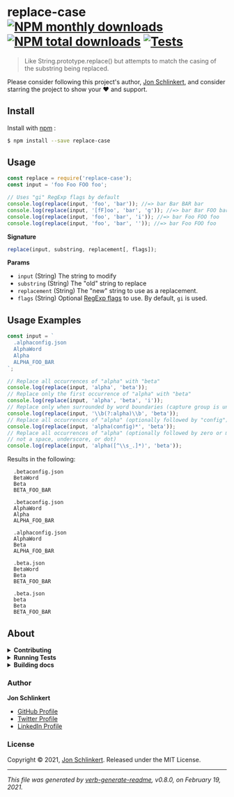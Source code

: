 # replace-case [![NPM monthly downloads](https://img.shields.io/npm/dm/replace-case.svg?style=flat)](https://npmjs.org/package/replace-case) [![NPM total downloads](https://img.shields.io/npm/dt/replace-case.svg?style=flat)](https://npmjs.org/package/replace-case) [![Tests](https://github.com/jonschlinkert/replace-case/actions/workflows/test.yml/badge.svg)](https://github.com/jonschlinkert/replace-case/actions/workflows/test.yml)

> Like String.prototype.replace() but attempts to match the casing of the substring being replaced.

Please consider following this project's author, [Jon Schlinkert](https://github.com/jonschlinkert), and consider starring the project to show your :heart: and support.

## Install

Install with [npm](https://www.npmjs.com/) :

```sh
$ npm install --save replace-case
```

## Usage

```js
const replace = require('replace-case');
const input = 'foo Foo FOO foo';

// Uses "gi" RegExp flags by default
console.log(replace(input, 'foo', 'bar')); //=> bar Bar BAR bar
console.log(replace(input, '[fF]oo', 'bar', 'g')); //=> bar Bar FOO bar
console.log(replace(input, 'foo', 'bar', 'i')); //=> bar Foo FOO foo
console.log(replace(input, 'foo', 'bar', '')); //=> bar Foo FOO foo
```

**Signature**

```js
replace(input, substring, replacement[, flags]);
```

**Params**

* `input` (String) The string to modify
* `substring` (String) The "old" string to replace
* `replacement` (String) The "new" string to use as a replacement.
* `flags` (String) Optional [RegExp flags](https://developer.mozilla.org/en-US/docs/Web/JavaScript/Guide/Regular_Expressions#Advanced_searching_with_flags_2) to use. By default, `gi` is used.

## Usage Examples

```js
const input = `
  .alphaconfig.json
  AlphaWord
  Alpha
  ALPHA_FOO_BAR
`;

// Replace all occurrences of "alpha" with "beta"
console.log(replace(input, 'alpha', 'beta'));
// Replace only the first occurrence of "alpha" with "beta"
console.log(replace(input, 'alpha', 'beta', 'i'));
// Replace only when surrounded by word boundaries (capture group is unecessary and is only for clarity)
console.log(replace(input, '\\b(?:alpha)\\b', 'beta'));
// Replace all occurrences of "alpha" (optionally followed by "config") with "beta"
console.log(replace(input, 'alpha(config)*', 'beta'));
// Replace all occurrences of "alpha" (optionally followed by zero or more characters that are
// not a space, underscore, or dot)
console.log(replace(input, 'alpha([^\\s_.]*)', 'beta'));
```

Results in the following:

```
  .betaconfig.json
  BetaWord
  Beta
  BETA_FOO_BAR

  .betaconfig.json
  AlphaWord
  Alpha
  ALPHA_FOO_BAR

  .alphaconfig.json
  AlphaWord
  Beta
  ALPHA_FOO_BAR

  .beta.json
  BetaWord
  Beta
  BETA_FOO_BAR

  .beta.json
  beta
  Beta
  BETA_FOO_BAR
```

## About

<details>
<summary><strong>Contributing</strong></summary>

Pull requests and stars are always welcome. For bugs and feature requests, [please create an issue](../../issues/new).

Please read the [contributing guide](.github/contributing.md) for advice on opening issues, pull requests, and coding standards.

</details>

<details>
<summary><strong>Running Tests</strong></summary>

Running and reviewing unit tests is a great way to get familiarized with a library and its API. You can install dependencies and run tests with the following command:

```sh
$ npm install && npm test
```

</details>

<details>
<summary><strong>Building docs</strong></summary>

_(This project's readme.md is generated by [verb](https://github.com/verbose/verb-generate-readme), please don't edit the readme directly. Any changes to the readme must be made in the [.verb.md](.verb.md) readme template.)_

To generate the readme, run the following command:

```sh
$ npm install -g verbose/verb#dev verb-generate-readme && verb
```

</details>

### Author

**Jon Schlinkert**

* [GitHub Profile](https://github.com/jonschlinkert)
* [Twitter Profile](https://twitter.com/jonschlinkert)
* [LinkedIn Profile](https://linkedin.com/in/jonschlinkert)

### License

Copyright © 2021, [Jon Schlinkert](https://github.com/jonschlinkert).
Released under the MIT License.

***

_This file was generated by [verb-generate-readme](https://github.com/verbose/verb-generate-readme), v0.8.0, on February 19, 2021._